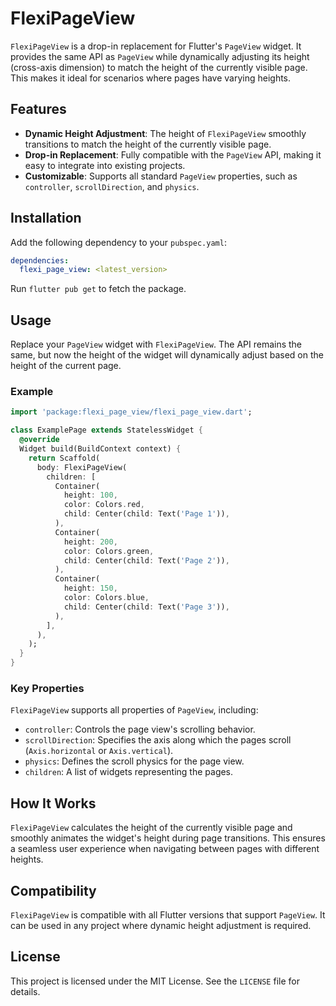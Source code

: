 # FlexiPageView

`FlexiPageView` is a drop-in replacement for Flutter's `PageView` widget. It provides the same API as `PageView` while dynamically adjusting its height (cross-axis dimension) to match the height of the currently visible page. This makes it ideal for scenarios where pages have varying heights.

## Features

- **Dynamic Height Adjustment**: The height of `FlexiPageView` smoothly transitions to match the height of the currently visible page.
- **Drop-in Replacement**: Fully compatible with the `PageView` API, making it easy to integrate into existing projects.
- **Customizable**: Supports all standard `PageView` properties, such as `controller`, `scrollDirection`, and `physics`.

## Installation

Add the following dependency to your `pubspec.yaml`:

```yaml
dependencies:
  flexi_page_view: <latest_version>
```

Run `flutter pub get` to fetch the package.

## Usage

Replace your `PageView` widget with `FlexiPageView`. The API remains the same, but now the height of the widget will dynamically adjust based on the height of the current page.

### Example

```dart
import 'package:flexi_page_view/flexi_page_view.dart';

class ExamplePage extends StatelessWidget {
  @override
  Widget build(BuildContext context) {
    return Scaffold(
      body: FlexiPageView(
        children: [
          Container(
            height: 100,
            color: Colors.red,
            child: Center(child: Text('Page 1')),
          ),
          Container(
            height: 200,
            color: Colors.green,
            child: Center(child: Text('Page 2')),
          ),
          Container(
            height: 150,
            color: Colors.blue,
            child: Center(child: Text('Page 3')),
          ),
        ],
      ),
    );
  }
}
```

### Key Properties

`FlexiPageView` supports all properties of `PageView`, including:

- `controller`: Controls the page view's scrolling behavior.
- `scrollDirection`: Specifies the axis along which the pages scroll (`Axis.horizontal` or `Axis.vertical`).
- `physics`: Defines the scroll physics for the page view.
- `children`: A list of widgets representing the pages.

## How It Works

`FlexiPageView` calculates the height of the currently visible page and smoothly animates the widget's height during page transitions. This ensures a seamless user experience when navigating between pages with different heights.

## Compatibility

`FlexiPageView` is compatible with all Flutter versions that support `PageView`. It can be used in any project where dynamic height adjustment is required.

## License

This project is licensed under the MIT License. See the `LICENSE` file for details.